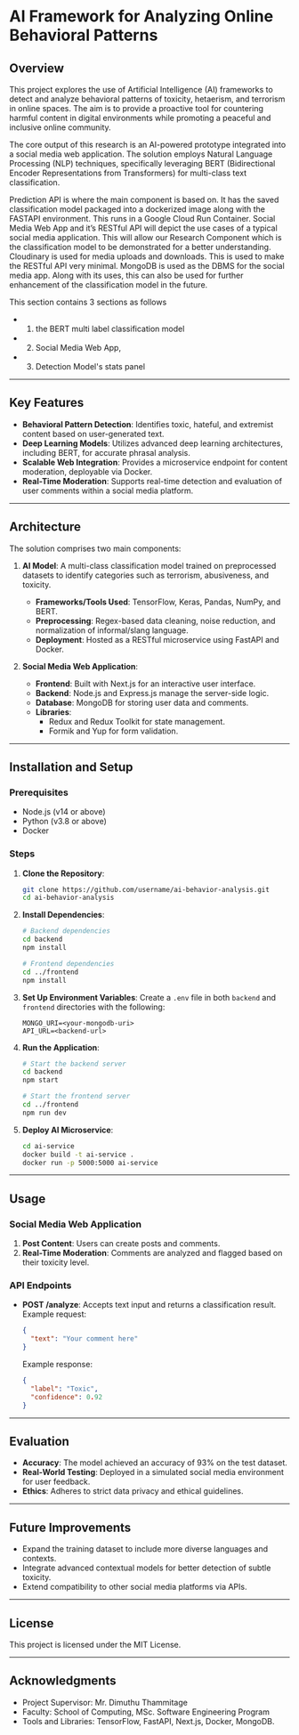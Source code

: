 # AI Framework for Analyzing Online Behavioral Patterns

## Overview
This project explores the use of Artificial Intelligence (AI) frameworks to detect and analyze behavioral patterns of toxicity, hetaerism, and terrorism in online spaces. The aim is to provide a proactive tool for countering harmful content in digital environments while promoting a peaceful and inclusive online community.

The core output of this research is an AI-powered prototype integrated into a social media web application. The solution employs Natural Language Processing (NLP) techniques, specifically leveraging BERT (Bidirectional Encoder Representations from Transformers) for multi-class text classification.

Prediction API is where the main component is based on. It has the saved classification model packaged into a dockerized image along with the FASTAPI environment. This runs in a Google Cloud Run Container. Social Media Web App and it’s RESTful API will depict the use cases of a typical social media application. This will allow our Research Component which is the classification model to be demonstrated for a better understanding. Cloudinary is used for media uploads and downloads. This is used to make the RESTful API very minimal. MongoDB is used as the DBMS for the social media app. Along with its uses, this can also be used for further enhancement of the classification model in the future.

This section contains 3 sections as follows
- 1. the BERT multi label classification model
- 2. Social Media Web App,
- 3. Detection Model's stats panel 


---

## Key Features
- **Behavioral Pattern Detection**: Identifies toxic, hateful, and extremist content based on user-generated text.
- **Deep Learning Models**: Utilizes advanced deep learning architectures, including BERT, for accurate phrasal analysis.
- **Scalable Web Integration**: Provides a microservice endpoint for content moderation, deployable via Docker.
- **Real-Time Moderation**: Supports real-time detection and evaluation of user comments within a social media platform.

---

## Architecture
The solution comprises two main components:

1. **AI Model**: A multi-class classification model trained on preprocessed datasets to identify categories such as terrorism, abusiveness, and toxicity.
   - **Frameworks/Tools Used**: TensorFlow, Keras, Pandas, NumPy, and BERT.
   - **Preprocessing**: Regex-based data cleaning, noise reduction, and normalization of informal/slang language.
   - **Deployment**: Hosted as a RESTful microservice using FastAPI and Docker.

2. **Social Media Web Application**:
   - **Frontend**: Built with Next.js for an interactive user interface.
   - **Backend**: Node.js and Express.js manage the server-side logic.
   - **Database**: MongoDB for storing user data and comments.
   - **Libraries**: 
     - Redux and Redux Toolkit for state management.
     - Formik and Yup for form validation.

---

## Installation and Setup

### Prerequisites
- Node.js (v14 or above)
- Python (v3.8 or above)
- Docker

### Steps
1. **Clone the Repository**:
   ```bash
   git clone https://github.com/username/ai-behavior-analysis.git
   cd ai-behavior-analysis
   ```

2. **Install Dependencies**:
   ```bash
   # Backend dependencies
   cd backend
   npm install
   
   # Frontend dependencies
   cd ../frontend
   npm install
   ```

3. **Set Up Environment Variables**:
   Create a `.env` file in both `backend` and `frontend` directories with the following:
   ```
   MONGO_URI=<your-mongodb-uri>
   API_URL=<backend-url>
   ```

4. **Run the Application**:
   ```bash
   # Start the backend server
   cd backend
   npm start

   # Start the frontend server
   cd ../frontend
   npm run dev
   ```

5. **Deploy AI Microservice**:
   ```bash
   cd ai-service
   docker build -t ai-service .
   docker run -p 5000:5000 ai-service
   ```

---

## Usage

### Social Media Web Application
1. **Post Content**: Users can create posts and comments.
2. **Real-Time Moderation**: Comments are analyzed and flagged based on their toxicity level.

### API Endpoints
- **POST /analyze**: Accepts text input and returns a classification result.
  Example request:
  ```json
  {
    "text": "Your comment here"
  }
  ```
  Example response:
  ```json
  {
    "label": "Toxic",
    "confidence": 0.92
  }
  ```

---

## Evaluation
- **Accuracy**: The model achieved an accuracy of 93% on the test dataset.
- **Real-World Testing**: Deployed in a simulated social media environment for user feedback.
- **Ethics**: Adheres to strict data privacy and ethical guidelines.

---

## Future Improvements
- Expand the training dataset to include more diverse languages and contexts.
- Integrate advanced contextual models for better detection of subtle toxicity.
- Extend compatibility to other social media platforms via APIs.

---

## License
This project is licensed under the MIT License.

---

## Acknowledgments
- Project Supervisor: Mr. Dimuthu Thammitage
- Faculty: School of Computing, MSc. Software Engineering Program
- Tools and Libraries: TensorFlow, FastAPI, Next.js, Docker, MongoDB.

